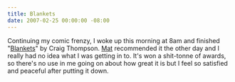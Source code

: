 ```yaml
---
title: Blankets
date: 2007-02-25 00:00:00 -08:00
---
```


<p>
Continuing my comic frenzy, I woke up this morning at 8am and finished "<a href="http://en.wikipedia.org/wiki/Blankets_%28graphic_novel%29">Blankets</a>" by Craig Thompson. <a href="http://http://emptyage.honan.net/">Mat</a> recommended it the other day and I really had no idea what I was getting in to. It's won a shit-tonne of awards, so there's no use in me going on about how great it is but I feel so satisfied and peaceful after putting it down.
</p>
